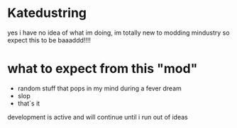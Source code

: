 # Katedustring

yes i have no idea of what im doing, im totally new to modding mindustry so expect this to be baaaddd!!!!


# what to expect from this "mod"

- random stuff that pops in my mind during a fever dream
- slop
- that´s it


development is active and will continue until i run out of ideas

